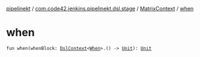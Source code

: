 [pipelinekt](../../index.md) / [com.code42.jenkins.pipelinekt.dsl.stage](../index.md) / [MatrixContext](index.md) / [when](./when.md)

# when

`fun when(whenBlock: `[`DslContext`](../../com.code42.jenkins.pipelinekt.dsl/-dsl-context/index.md)`<`[`When`](../../com.code42.jenkins.pipelinekt.core/-when.md)`>.() -> `[`Unit`](https://kotlinlang.org/api/latest/jvm/stdlib/kotlin/-unit/index.html)`): `[`Unit`](https://kotlinlang.org/api/latest/jvm/stdlib/kotlin/-unit/index.html)